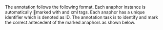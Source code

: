 The annotation follows the following format.
Each anaphor instance is automatically marked with <ANAPHOR> and </ANAPHOR> xml tags. Each anaphor has a
unique identifier which is denoted as ID. The annotation task is to identify and mark the
correct antecedent of the marked anaphors as shown below.

